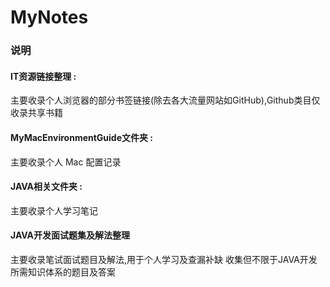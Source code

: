 # MyNotes
### 说明
#### IT资源链接整理 : 
主要收录个人浏览器的部分书签链接(除去各大流量网站如GitHub),Github类目仅收录共享书籍

#### MyMacEnvironmentGuide文件夹 : 
主要收录个人 Mac 配置记录

#### JAVA相关文件夹 :
主要收录个人学习笔记 

#### JAVA开发面试题集及解法整理
主要收录笔试面试题目及解法,用于个人学习及查漏补缺
收集但不限于JAVA开发所需知识体系的题目及答案
